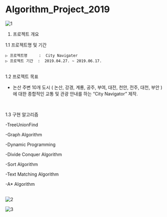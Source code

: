 # Algorithm_Project_2019

![1](https://user-images.githubusercontent.com/64590527/92943530-da677200-f48d-11ea-83d4-72914ef0938b.jpg)

1. 프로젝트 개요

  1.1 프로젝트명 및 기간
  
    ▷ 프로젝트명     :  City Navigater
    ▷ 프로젝트 기간  :  2019.04.27. ~ 2019.06.17. 

<br/>
  1.2 프로젝트 목표
  
   - 논산 주변 10개 도시 ( 논산, 강경, 계룡, 공주, 부여, 대전, 천안, 전주, 대천, 부안 )에
   대한 종합적인 교통 및 관광 안내를 하는 “City Navigator” 제작.

<br/>

  1.3 구현 알고리즘
   
   -TreeUnionFind
   
   -Graph Algorithm
   
   -Dynamic Programming 
   
   -Divide Conquer Algorithm
   
   -Sort Algorithm
  
   -Text Matching Algorithm
   
   -A* Algorithm<br/><br/>




![2](https://user-images.githubusercontent.com/64590527/92943528-d9cedb80-f48d-11ea-82e0-c39dbd3c5660.jpg)

![3](https://user-images.githubusercontent.com/64590527/92943525-d89dae80-f48d-11ea-9585-b3c4dbd47d69.jpg)
